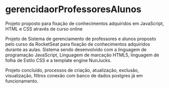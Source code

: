 # gerencidaorProfessoresAlunos
Projeto proposto para fixação de conhecimentos adquiridos em JavaScript, HTML e CSS através de curso online

Projeto de Sistema de gerenciamento de professores e alunos proposto pelo curso da RocketSeat para fixação de conhecimentos adquiridos durante as aulas.
Sistema sendo desenvolvido com a linguagem de programação JavaScript, Linguagem de marcação HTML5, linguagem de folha de Estilo CSS e a template engine NunJucks.

Projeto concluído, processos de criação, atualização, exclusão, visualização, filtros conexão com banco de dados postgres já em funcionamento.
